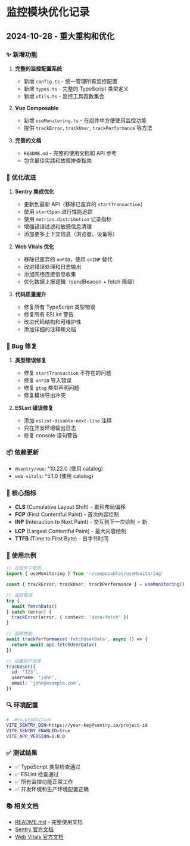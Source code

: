 # 监控模块优化记录

## 2024-10-28 - 重大重构和优化

### ✨ 新增功能

1. **完整的监控配置系统**
   - 新增 `config.ts` - 统一管理所有监控配置
   - 新增 `types.ts` - 完整的 TypeScript 类型定义
   - 新增 `utils.ts` - 监控工具函数集合

2. **Vue Composable**
   - 新增 `useMonitoring.ts` - 在组件中方便使用监控功能
   - 提供 `trackError`, `trackUser`, `trackPerformance` 等方法

3. **完善的文档**
   - `README.md` - 完整的使用文档和 API 参考
   - 包含最佳实践和故障排查指南

### 🔧 优化改进

1. **Sentry 集成优化**
   - 更新到最新 API（移除已废弃的 `startTransaction`）
   - 使用 `startSpan` 进行性能追踪
   - 使用 `metrics.distribution` 记录指标
   - 增强错误过滤和敏感信息清理
   - 添加更多上下文信息（浏览器、设备等）

2. **Web Vitals 优化**
   - 移除已废弃的 `onFID`，使用 `onINP` 替代
   - 改进错误处理和日志输出
   - 添加网络连接信息收集
   - 优化数据上报逻辑（sendBeacon + fetch 降级）

3. **代码质量提升**
   - 修复所有 TypeScript 类型错误
   - 修复所有 ESLint 警告
   - 改进代码结构和可维护性
   - 添加详细的注释和文档

### 🐛 Bug 修复

1. **类型错误修复**
   - 修复 `startTransaction` 不存在的问题
   - 修复 `onFID` 导入错误
   - 修复 `gtag` 类型声明问题
   - 修复模块导出冲突

2. **ESLint 错误修复**
   - 添加 `eslint-disable-next-line` 注释
   - 只在开发环境输出日志
   - 修复 console 语句警告

### 📦 依赖更新

- `@sentry/vue`: ^10.22.0 (使用 catalog)
- `web-vitals`: ^5.1.0 (使用 catalog)

### 🎯 核心指标

- **CLS** (Cumulative Layout Shift) - 累积布局偏移
- **FCP** (First Contentful Paint) - 首次内容绘制
- **INP** (Interaction to Next Paint) - 交互到下一次绘制 ⭐ 新
- **LCP** (Largest Contentful Paint) - 最大内容绘制
- **TTFB** (Time to First Byte) - 首字节时间

### 📝 使用示例

```typescript
// 在组件中使用
import { useMonitoring } from '~/composables/useMonitoring'

const { trackError, trackUser, trackPerformance } = useMonitoring()

// 追踪错误
try {
  await fetchData()
} catch (error) {
  trackError(error, { context: 'data-fetch' })
}

// 追踪性能
await trackPerformance('fetchUserData', async () => {
  return await api.fetchUserData()
})

// 设置用户信息
trackUser({
  id: '123',
  username: 'john',
  email: 'john@example.com',
})
```

### 🔍 环境配置

```bash
# .env.production
VITE_SENTRY_DSN=https://your-key@sentry.io/project-id
VITE_SENTRY_ENABLED=true
VITE_APP_VERSION=1.0.0
```

### ✅ 测试结果

- ✅ TypeScript 类型检查通过
- ✅ ESLint 检查通过
- ✅ 所有监控功能正常工作
- ✅ 开发环境和生产环境配置正确

### 📚 相关文档

- [README.md](./README.md) - 完整使用文档
- [Sentry 官方文档](https://docs.sentry.io/)
- [Web Vitals 官方文档](https://web.dev/articles/vitals)
